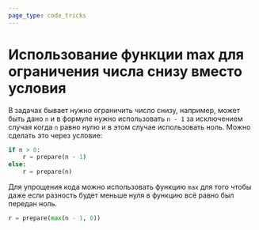 ```yaml
---
page_type: code_tricks
---
```


# Использование функции max для ограничения числа снизу вместо условия

В задачах бывает нужно ограничить число снизу, например, может быть дано `n` и в формуле нужно использовать `n - 1` за исключением случая когда `n` равно нулю и в этом случае использовать ноль. Можно сделать это через условие:

```python
if n > 0:
    r = prepare(n - 1)
else:
    r = prepare(n)
```

Для упрощения кода можно использовать функцию `max` для того чтобы даже если разность будет меньше нуля в функцию всё равно был передан ноль.

```python
r = prepare(max(n - 1, 0))
```

